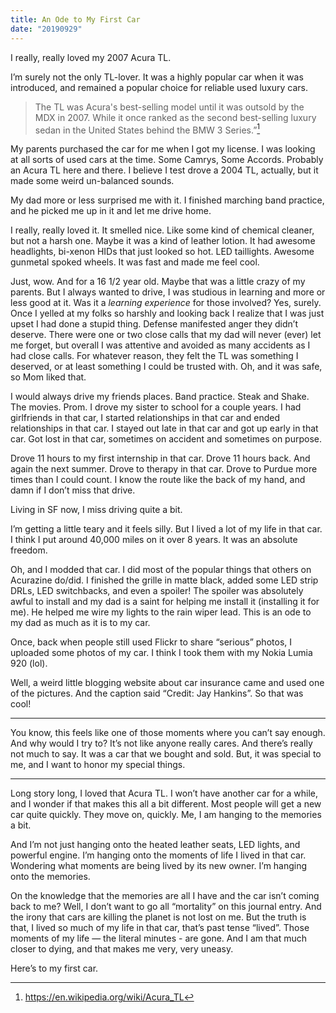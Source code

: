 ```yaml
---
title: An Ode to My First Car
date: "20190929"
---
```


I really, really loved my 2007 Acura TL.

I’m surely not the only TL-lover. It was a highly popular car when it was introduced, and remained a popular choice for reliable used luxury cars.

> The TL was Acura's best-selling model until it was outsold by the MDX in 2007. While it once ranked as the second best-selling luxury sedan in the United States behind the BMW 3 Series.”[^1]

[^1]: https://en.wikipedia.org/wiki/Acura_TL

My parents purchased the car for me when I got my license. I was looking at all sorts of used cars at the time. Some Camrys, Some Accords. Probably an Acura TL here and there. I believe I test drove a 2004 TL, actually, but it made some weird un-balanced sounds.

My dad more or less surprised me with it. I finished marching band practice, and he picked me up in it and let me drive home.

I really, really loved it. It smelled nice. Like some kind of chemical cleaner, but not a harsh one. Maybe it was a kind of leather lotion. It had awesome headlights, bi-xenon HIDs that just looked so hot. LED taillights. Awesome gunmetal spoked wheels. It was fast and made me feel cool.

Just, wow. And for a 16 1/2 year old. Maybe that was a little crazy of my parents. But I always wanted to drive, I was studious in learning and more or less good at it. Was it a _learning experience_ for those involved? Yes, surely. Once I yelled at my folks so harshly and looking back I realize that I was just upset I had done a stupid thing. Defense manifested anger they didn’t deserve. There were one or two close calls that my dad will never (ever) let me forget, but overall I was attentive and avoided as many accidents as I had close calls. For whatever reason, they felt the TL was something I deserved, or at least something I could be trusted with. Oh, and it was safe, so Mom liked that.

I would always drive my friends places. Band practice. Steak and Shake. The movies. Prom. I drove my sister to school for a couple years. I had girlfriends in that car, I started relationships in that car and ended relationships in that car. I stayed out late in that car and got up early in that car. Got lost in that car, sometimes on accident and sometimes on purpose.

Drove 11 hours to my first internship in that car. Drove 11 hours back. And again the next summer. Drove to therapy in that car. Drove to Purdue more times than I could count. I know the route like the back of my hand, and damn if I don’t miss that drive.

Living in SF now, I miss driving quite a bit.

I’m getting a little teary and it feels silly. But I lived a lot of my life in that car. I think I put around 40,000 miles on it over 8 years. It was an absolute freedom.

Oh, and I modded that car. I did most of the popular things that others on Acurazine do/did. I finished the grille in matte black, added some LED strip DRLs, LED switchbacks, and even a spoiler! The spoiler was absolutely awful to install and my dad is a saint for helping me install it (installing it for me). He helped me wire my lights to the rain wiper lead. This is an ode to my dad as much as it is to my car.

Once, back when people still used Flickr to share “serious” photos, I uploaded some photos of my car. I think I took them with my Nokia Lumia 920 (lol).

Well, a weird little blogging website about car insurance came and used one of the pictures. And the caption said “Credit: Jay Hankins”. So that was cool!

***

You know, this feels like one of those moments where you can’t say enough. And why would I try to? It’s not like anyone really cares. And there’s really not much to say. It was a car that we bought and sold. But, it was special to me, and I want to honor my special things.

***

Long story long, I loved that Acura TL. I won’t have another car for a while, and I wonder if that makes this all a bit different. Most people will get a new car quite quickly. They move on, quickly. Me, I am hanging to the memories a bit.

And I’m not just hanging onto the heated leather seats, LED lights, and powerful engine. I’m hanging onto the moments of life I lived in that car. Wondering what moments are being lived by its new owner. I’m hanging onto the memories.

On the knowledge that the memories are all I have and the car isn’t coming back to me? Well, I don’t want to go all “mortality” on this journal entry. And the irony that cars are killing the planet is not lost on me. But the truth is that, I lived so much of my life in that car, that’s past tense “lived”. Those moments of my life — the literal minutes - are gone. And I am that much closer to dying, and that makes me very, very uneasy.

Here’s to my first car.
